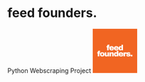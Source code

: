 # feed founders.

Python Webscraping Project
<img src="https://github.com/heeyunjeon/feedfounders/blob/main/static/images/logo.png" alt="Image Alt Text" width="100"/>
